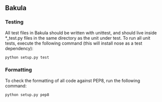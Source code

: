 ## Bakula

### Testing

All test files in Bakula should be written with unittest, and should live
inside *_test.py files in the same directory as the unit under test. To run
all unit tests, execute the following command (this will install nose as
a test dependency):

```bash
python setup.py test
```

### Formatting

To check the formatting of all code against PEP8, run the following command:

```bash
python setup.py pep8
```